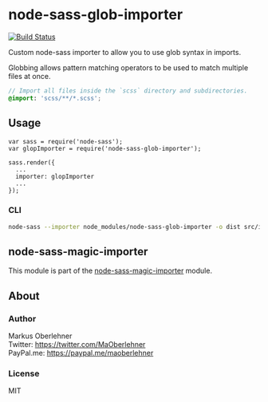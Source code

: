 # node-sass-glob-importer
[![Build Status](https://travis-ci.org/maoberlehner/node-sass-glob-importer.svg?branch=master)](https://travis-ci.org/maoberlehner/node-sass-glob-importer)

Custom node-sass importer to allow you to use glob syntax in imports.

Globbing allows pattern matching operators to be used to match multiple files at once.

```scss
// Import all files inside the `scss` directory and subdirectories.
@import: 'scss/**/*.scss';
```

## Usage
```node
var sass = require('node-sass');
var glopImporter = require('node-sass-glob-importer');

sass.render({
  ...
  importer: glopImporter
  ...
});
```

### CLI
```bash
node-sass --importer node_modules/node-sass-glob-importer -o dist src/index.scss
```

## node-sass-magic-importer
This module is part of the [node-sass-magic-importer](https://github.com/maoberlehner/node-sass-magic-importer) module.

## About
### Author
Markus Oberlehner  
Twitter: https://twitter.com/MaOberlehner  
PayPal.me: https://paypal.me/maoberlehner

### License
MIT
